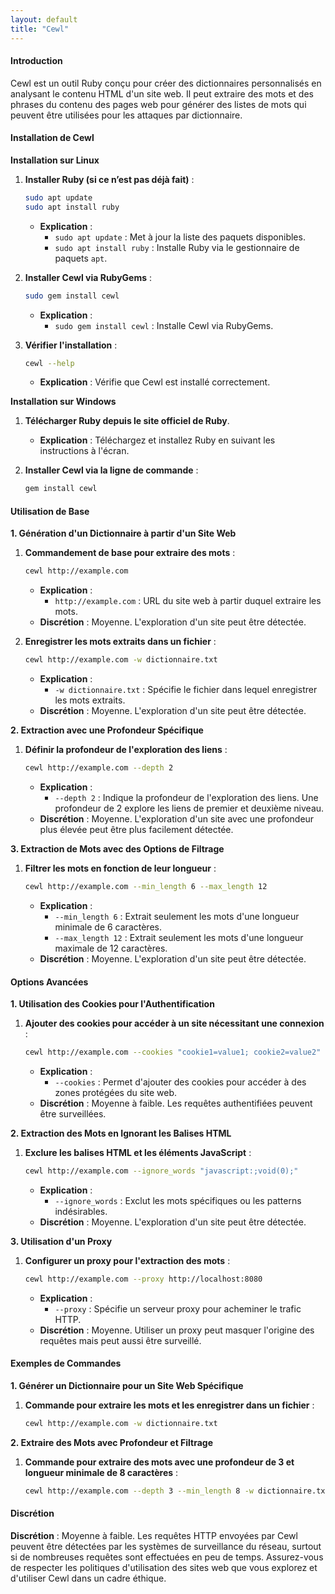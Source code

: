 ```yaml
---
layout: default
title: "Cewl"
---
```

#### Introduction

Cewl est un outil Ruby conçu pour créer des dictionnaires personnalisés en analysant le contenu HTML d'un site web. Il peut extraire des mots et des phrases du contenu des pages web pour générer des listes de mots qui peuvent être utilisées pour les attaques par dictionnaire.

#### Installation de Cewl

**Installation sur Linux**

1.  **Installer Ruby (si ce n’est pas déjà fait)** :

    ```bash
    sudo apt update
    sudo apt install ruby
    ```

    * **Explication** :
      * `sudo apt update` : Met à jour la liste des paquets disponibles.
      * `sudo apt install ruby` : Installe Ruby via le gestionnaire de paquets `apt`.
2.  **Installer Cewl via RubyGems** :

    ```bash
    sudo gem install cewl
    ```

    * **Explication** :
      * `sudo gem install cewl` : Installe Cewl via RubyGems.
3.  **Vérifier l'installation** :

    ```bash
    cewl --help
    ```

    * **Explication** : Vérifie que Cewl est installé correctement.

**Installation sur Windows**

1. **Télécharger Ruby depuis le site officiel de Ruby**.
   * **Explication** : Téléchargez et installez Ruby en suivant les instructions à l'écran.
2.  **Installer Cewl via la ligne de commande** :

    ```bash
    gem install cewl
    ```

#### Utilisation de Base

**1. Génération d'un Dictionnaire à partir d'un Site Web**

1.  **Commandement de base pour extraire des mots** :

    ```bash
    cewl http://example.com
    ```

    * **Explication** :
      * `http://example.com` : URL du site web à partir duquel extraire les mots.
    * **Discrétion** : Moyenne. L'exploration d'un site peut être détectée.
2.  **Enregistrer les mots extraits dans un fichier** :

    ```bash
    cewl http://example.com -w dictionnaire.txt
    ```

    * **Explication** :
      * `-w dictionnaire.txt` : Spécifie le fichier dans lequel enregistrer les mots extraits.
    * **Discrétion** : Moyenne. L'exploration d'un site peut être détectée.

**2. Extraction avec une Profondeur Spécifique**

1.  **Définir la profondeur de l'exploration des liens** :

    ```bash
    cewl http://example.com --depth 2
    ```

    * **Explication** :
      * `--depth 2` : Indique la profondeur de l'exploration des liens. Une profondeur de 2 explore les liens de premier et deuxième niveau.
    * **Discrétion** : Moyenne. L'exploration d'un site avec une profondeur plus élevée peut être plus facilement détectée.

**3. Extraction de Mots avec des Options de Filtrage**

1.  **Filtrer les mots en fonction de leur longueur** :

    ```bash
    cewl http://example.com --min_length 6 --max_length 12
    ```

    * **Explication** :
      * `--min_length 6` : Extrait seulement les mots d'une longueur minimale de 6 caractères.
      * `--max_length 12` : Extrait seulement les mots d'une longueur maximale de 12 caractères.
    * **Discrétion** : Moyenne. L'exploration d'un site peut être détectée.

#### Options Avancées

**1. Utilisation des Cookies pour l'Authentification**

1.  **Ajouter des cookies pour accéder à un site nécessitant une connexion** :

    ```bash
    cewl http://example.com --cookies "cookie1=value1; cookie2=value2"
    ```

    * **Explication** :
      * `--cookies` : Permet d'ajouter des cookies pour accéder à des zones protégées du site web.
    * **Discrétion** : Moyenne à faible. Les requêtes authentifiées peuvent être surveillées.

**2. Extraction des Mots en Ignorant les Balises HTML**

1.  **Exclure les balises HTML et les éléments JavaScript** :

    ```bash
    cewl http://example.com --ignore_words "javascript:;void(0);"
    ```

    * **Explication** :
      * `--ignore_words` : Exclut les mots spécifiques ou les patterns indésirables.
    * **Discrétion** : Moyenne. L'exploration d'un site peut être détectée.

**3. Utilisation d'un Proxy**

1.  **Configurer un proxy pour l'extraction des mots** :

    ```bash
    cewl http://example.com --proxy http://localhost:8080
    ```

    * **Explication** :
      * `--proxy` : Spécifie un serveur proxy pour acheminer le trafic HTTP.
    * **Discrétion** : Moyenne. Utiliser un proxy peut masquer l'origine des requêtes mais peut aussi être surveillé.

#### Exemples de Commandes

**1. Générer un Dictionnaire pour un Site Web Spécifique**

1.  **Commande pour extraire les mots et les enregistrer dans un fichier** :

    ```bash
    cewl http://example.com -w dictionnaire.txt
    ```

**2. Extraire des Mots avec Profondeur et Filtrage**

1.  **Commande pour extraire des mots avec une profondeur de 3 et longueur minimale de 8 caractères** :

    ```bash
    cewl http://example.com --depth 3 --min_length 8 -w dictionnaire.txt
    ```

#### Discrétion

**Discrétion** : Moyenne à faible. Les requêtes HTTP envoyées par Cewl peuvent être détectées par les systèmes de surveillance du réseau, surtout si de nombreuses requêtes sont effectuées en peu de temps. Assurez-vous de respecter les politiques d'utilisation des sites web que vous explorez et d'utiliser Cewl dans un cadre éthique.
